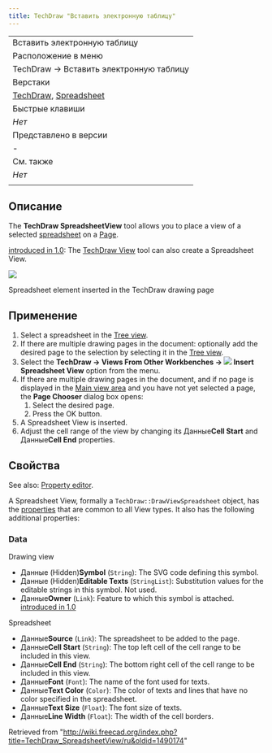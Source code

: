 ```yaml
---
title: TechDraw "Вставить электронную таблицу"
---
```

|  |
| --- |
| Вставить электронную таблицу |
| Расположение в меню |
| TechDraw → Вставить электронную таблицу |
| Верстаки |
| [TechDraw](/TechDraw_Workbench/ru "TechDraw Workbench/ru"), [Spreadsheet](/Spreadsheet_Workbench/ru "Spreadsheet Workbench/ru") |
| Быстрые клавиши |
| *Нет* |
| Представлено в версии |
| - |
| См. также |
| *Нет* |
|  |

## Описание

The **TechDraw SpreadsheetView** tool allows you to place a view of a selected [spreadsheet](/Spreadsheet_Workbench "Spreadsheet Workbench") on a [Page](/TechDraw_Workbench "TechDraw Workbench").

[introduced in 1.0](/Release_notes_1.0 "Release notes 1.0"): The [TechDraw View](/TechDraw_View "TechDraw View") tool can also create a Spreadsheet View.

![](/images/TechDraw_Spreadsheetview.png)

Spreadsheet element inserted in the TechDraw drawing page

## Применение

1. Select a spreadsheet in the [Tree view](/Tree_view "Tree view").
2. If there are multiple drawing pages in the document: optionally add the desired page to the selection by selecting it in the [Tree view](/Tree_view "Tree view").
3. Select the **TechDraw → Views From Other Workbenches → ![](/images/TechDraw_SpreadsheetView.svg) Insert Spreadsheet View** option from the menu.
4. If there are multiple drawing pages in the document, and if no page is displayed in the [Main view area](/Main_view_area "Main view area") and you have not yet selected a page, the **Page Chooser** dialog box opens:
   1. Select the desired page.
   2. Press the OK button.
5. A Spreadsheet View is inserted.
6. Adjust the cell range of the view by changing its Данные**Cell Start** and Данные**Cell End** properties.

## Свойства

See also: [Property editor](/Property_editor "Property editor").

A Spreadsheet View, formally a `TechDraw::DrawViewSpreadsheet` object, has the [properties](/TechDraw_View#Properties_Part_View "TechDraw View") that are common to all View types. It also has the following additional properties:

### Data

Drawing view

* Данные (Hidden)**Symbol** (`String`): The SVG code defining this symbol.
* Данные (Hidden)**Editable Texts** (`StringList`): Substitution values for the editable strings in this symbol. Not used.
* Данные**Owner** (`Link`): Feature to which this symbol is attached. [introduced in 1.0](/Release_notes_1.0 "Release notes 1.0")

Spreadsheet

* Данные**Source** (`Link`): The spreadsheet to be added to the page.
* Данные**Cell Start** (`String`): The top left cell of the cell range to be included in this view.
* Данные**Cell End** (`String`): The bottom right cell of the cell range to be included in this view.
* Данные**Font** (`Font`): The name of the font used for texts.
* Данные**Text Color** (`Color`): The color of texts and lines that have no color specified in the spreadsheet.
* Данные**Text Size** (`Float`): The font size of texts.
* Данные**Line Width** (`Float`): The width of the cell borders.

Retrieved from "<http://wiki.freecad.org/index.php?title=TechDraw_SpreadsheetView/ru&oldid=1490174>"
